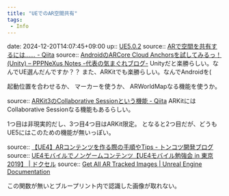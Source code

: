 ```yaml
---
title: "UEでのAR空間共有"
tags:
 - Info
---
```


date: 2024-12-20T14:07:45+09:00
up:: [UE5.0.2](../Bar/App/UE5.0.2.md)
source:: [ARで空間を共有するには…… - Qiita](https://qiita.com/SAyanada9/items/806f202ccfc1ba55619a)
source:: [AndroidのARCore Cloud Anchorsを試してみるっ！(Unity) – PPPNeXus Notes -代表の気まぐれブログ-](https://pppnexus.com/official/2019/03/19/cloud_anchors_howto/)
Unityだと楽勝らしい。なんでUE選んだんですか？？
また、ARKitでも楽勝らしい。なんでAndroidを(

起動位置を合わせるか、
マーカーを使うか、
ARWorldMapなる機能を使うか。

source:: [ARKit3のCollaborative Sessionという機能 - Qiita](https://qiita.com/SAyanada9/items/d6005fbdec49881c738d)
ARKitにはCollaborative Sessionなる機能もあるらしい。

1つ目は非現実的だし、3つ目4つ目はARKit限定。
となると2つ目だが、どうもUE5にはこのための機能が無いっぽい。

source:: [【UE4】ARコンテンツを作る際の手順やTips - トンコツ開発ブログ](https://shuntaendo.hatenablog.com/entry/2020/12/20/013500)
source:: [UE4モバイルでノンゲームコンテンツ【UE4モバイル勉強会 in 東京 2019】 | ドクセル](https://www.docswell.com/s/EpicGamesJapan/ZGLQ85-UE4_MobileStudy_NonGame#p25)
source:: [Get All AR Tracked Images | Unreal Engine Documentation](https://docs.unrealengine.com/4.26/en-US/BlueprintAPI/ARAugmentedReality/Tracking/GetAllARTrackedImages/)

この関数が無いとブループリント内で認識した画像が取れない。

